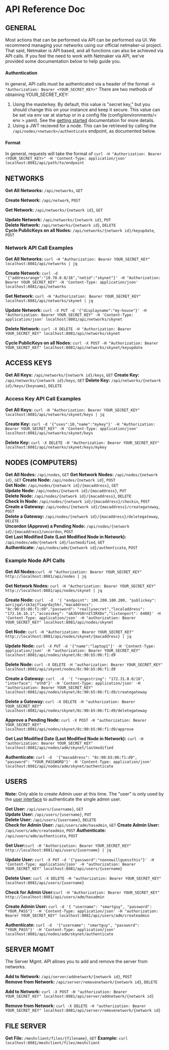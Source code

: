 # API Reference Doc

## GENERAL

Most actions that can be performed via API can be performed via UI. We recommend managing your networks using our official netmaker-ui project. That said, Netmaker is API based, and all functions can also be achieved via API calls. If you feel the need to work with Netmaker via API, we've provided some documentation below to help guide you.
 
#### Authentication
 In general, API calls must be authenticated via a header of  the format  `-H "Authorization: Bearer <YOUR_SECRET_KEY>"` There are two methods of obtaining YOUR_SECRET_KEY:
1. Using the masterkey. By default, this value is "secret key," but you should change this on your instance and keep it secure. This value can be set via env var at startup or in a config file (config/environments/< env >.yaml). See the [getting started](./GETTING_STARTED.md) documentation for more details.
2. Using a JWT recieved for a node. This  can be retrieved by calling the `/api/nodes/<network>/authenticate` endpoint, as documented below.

#### Format 
In general, requests will take the format of `curl -H "Authorization: Bearer <YOUR_SECRET_KEY>" -H 'Content-Type: application/json' localhost:8081/api/path/to/endpoint`

## NETWORKS

**Get All Networks:** `/api/networks`, `GET` 
  
**Create Network:** `/api/network`, `POST` 
  
**Get Network:** `/api/networks/{network id}`, `GET`  
  
**Update Network:** `/api/networks/{network id}`, `PUT`  
**Delete Network:** `/api/networks/{network id}`, `DELETE`  
**Cycle PublicKeys on all Nodes:** `/api/networks/{network id}/keyupdate`, `POST`  

### Network  API Call Examples

**Get All Networks:** `curl -H "Authorization: Bearer YOUR_SECRET_KEY" localhost:8081/api/networks | jq`

**Create Network:** `curl -d '{"addressrange":"10.70.0.0/16","netid":"skynet"}' -H "Authorization: Bearer YOUR_SECRET_KEY" -H 'Content-Type: application/json' localhost:8081/api/networks`

**Get Network:** `curl -H "Authorization: Bearer YOUR_SECRET_KEY" localhost:8081/api/networks/skynet | jq`

**Update Network:** `curl -X PUT -d '{"displayname":"my-house"}' -H "Authorization: Bearer YOUR_SECRET_KEY" -H 'Content-Type: application/json' localhost:8081/api/networks/skynet`

**Delete Network:** `curl -X DELETE -H "Authorization: Bearer YOUR_SECRET_KEY" localhost:8081/api/networks/skynet`

**Cycle PublicKeys on all Nodes:** `curl -X POST -H "Authorization: Bearer YOUR_SECRET_KEY" localhost:8081/api/networks/skynet/keyupdate`

## ACCESS KEYS

**Get All Keys:** `/api/networks/{network id}/keys`, `GET` 
**Create Key:** `/api/networks/{network id}/keys`, `GET` 
**Delete Key:** `/api/networks/{network id}/keys/{keyname}`, `DELETE` 

### Access Key API Call Examples

**Get All Keys:** `curl -H "Authorization: Bearer YOUR_SECRET_KEY" localhost:8081/api/networks/skynet/keys | jq`

**Create Key:** `curl -d '{"uses":10,"name":"mykey"}' -H "Authorization: Bearer YOUR_SECRET_KEY" -H 'Content-Type: application/json' localhost:8081/api/networks/skynet/keys`

**Delete Key:** `curl -X DELETE -H "Authorization: Bearer YOUR_SECRET_KEY" localhost:8081/api/networks/skynet/keys/mykey`

## NODES (COMPUTERS)

**Get All Nodes:** `/api/nodes`, `GET` 
**Get Network Nodes:** `/api/nodes/{network id}`, `GET` 
**Create Node:** `/api/nodes/{network id}`, `POST`  
**Get Node:** `/api/nodes/{network id}/{macaddress}`, `GET`  
**Update Node:** `/api/nodes/{network id}/{macaddress}`, `PUT`  
**Delete Node:** `/api/nodes/{network id}/{macaddress}`, `DELETE`  
**Check In Node:** `/api/nodes/{network id}/{macaddress}/checkin`, `POST`  
**Create a Gateway:** `/api/nodes/{network id}/{macaddress}/creategateway`, `POST`  
**Delete a Gateway:** `/api/nodes/{network id}/{macaddress}/deletegateway`, `DELETE`  
**Uncordon (Approve) a Pending Node:** `/api/nodes/{network id}/{macaddress}/uncordon`, `POST`  
**Get Last Modified Date (Last Modified Node in Network):** `/api/nodes/adm/{network id}/lastmodified`, `GET`  
**Authenticate:** `/api/nodes/adm/{network id}/authenticate`, `POST`  

### Example Node API Calls
   
 **Get All Nodes:**`curl -H "Authorization: Bearer YOUR_SECRET_KEY" http://localhost:8081/api/nodes | jq`
  
**Get Network Nodes:** `curl -H "Authorization: Bearer YOUR_SECRET_KEY" http://localhost:8081/api/nodes/skynet | jq`
  
**Create Node:** `curl  -d  '{ "endpoint": 100.200.100.200, "publickey": aorijqalrik3ajflaqrdajhkr,"macaddress": "8c:90:b5:06:f1:d9","password": "reallysecret","localaddress": "172.16.16.1","accesskey": "aA3bVG0rnItIRXDx","listenport": 6400}' -H 'Content-Type: application/json' -H "authorization: Bearer YOUR_SECRET_KEY" localhost:8081/api/nodes/skynet`
  
**Get Node:** `curl -H "Authorization: Bearer YOUR_SECRET_KEY" http://localhost:8081/api/nodes/skynet/{macaddress} | jq`  
  
**Update Node:** `curl -X PUT -d '{"name":"laptop1"}' -H 'Content-Type: application/json' -H "authorization: Bearer YOUR_SECRET_KEY" localhost:8081/api/nodes/skynet/8c:90:b5:06:f1:d9`
  
**Delete Node:** `curl -X DELETE -H "authorization: Bearer YOUR_SECRET_KEY" localhost:8081/api/skynet/nodes/8c:90:b5:06:f1:d9`
  
**Create a Gateway:** `curl  -d  '{ "rangestring": "172.31.0.0/16", "interface": "eth0"}' -H 'Content-Type: application/json' -H "authorization: Bearer YOUR_SECRET_KEY" localhost:8081/api/nodes/skynet/8c:90:b5:06:f1:d9/creategateway`
  
**Delete a Gateway:** `curl -X DELETE -H "authorization: Bearer YOUR_SECRET_KEY" localhost:8081/api/nodes/skynet/8c:90:b5:06:f1:d9/deletegateway`
  
**Approve a Pending Node:** `curl -X POST -H "authorization: Bearer YOUR_SECRET_KEY" localhost:8081/api/nodes/skynet/8c:90:b5:06:f1:d9/approve`
  
**Get Last Modified Date (Last Modified Node in Network):** `curl -H "authorization: Bearer YOUR_SECRET_KEY" localhost:8081/api/nodes/adm/skynet/lastmodified`

**Authenticate:** `curl -d  '{"macaddress": "8c:90:b5:06:f1:d9", "password": "YOUR_PASSWORD"}' -H 'Content-Type: application/json' localhost:8081/api/nodes/adm/skynet/authenticate`

## USERS

**Note:** Only able to create Admin user at this time. The "user" is only used by the [user interface](https://github.com/gravitl/netmaker-ui) to authenticate the  single  admin user.

**Get User:** `/api/users/{username}`, `GET`  
**Update User:** `/api/users/{username}`, `PUT`  
**Delete User:** `/api/users/{username}`, `DELETE`  
**Check for Admin User:** `/api/users/adm/hasadmin`, `GET` 
**Create Admin User:** `/api/users/adm/createadmin`, `POST` 
**Authenticate:** `/api/users/adm/authenticate`, `POST` 

 **Get User:**`curl -H "Authorization: Bearer YOUR_SECRET_KEY" http://localhost:8081/api/users/{username} | jq`

**Update User:** `curl -X PUT -d '{"password":"noonewillguessthis"}' -H 'Content-Type: application/json' -H "authorization: Bearer YOUR_SECRET_KEY" localhost:8081/api/users/{username}`

**Delete User:** `curl -X DELETE -H "authorization: Bearer YOUR_SECRET_KEY" localhost:8081/api/users/{username}`

**Check for Admin User:**`curl -H "Authorization: Bearer YOUR_SECRET_KEY" http://localhost:8081/api/users/adm/hasadmin`

**Create Admin User:** `curl -d '{ "username": "smartguy", "password": "YOUR_PASS"}' -H 'Content-Type: application/json' -H "authorization: Bearer YOUR_SECRET_KEY" localhost:8081/api/users/adm/createadmin`
 
 **Authenticate:** `curl -d  '{"username": "smartguy", "password": "YOUR_PASS"}' -H 'Content-Type: application/json' localhost:8081/api/nodes/adm/skynet/authenticate`

## SERVER MGMT

The Server Mgmt. API allows you to add and remove the server from networks.

**Add to Network:** `/api/server/addnetwork/{network id}`, `POST`  
**Remove from Network:** `/api/server/removenetwork/{network id}`, `DELETE`  

**Add to Network:**  `curl -X POST -H "authorization: Bearer YOUR_SECRET_KEY" localhost:8081/api/server/addnetwork/{network id}`

**Remove from Network:** `curl -X DELETE -H "authorization: Bearer YOUR_SECRET_KEY" localhost:8081/api/server/removenetwork/{network id}`

## FILE SERVER
**Get File:** `/meshclient/files/{filename}`, `GET`
**Example:**  `curl localhost:8081/meshclient/files/meshclient`

